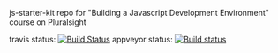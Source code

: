 js-starter-kit repo for "Building a Javascript Development Environment" course on Pluralsight

travis status: [![Build Status](https://travis-ci.org/nzhul/js-starter-kit.svg?branch=master)](https://travis-ci.org/nzhul/js-starter-kit)
appveyor status: [![Build status](https://ci.appveyor.com/api/projects/status/50hx78p5asva6xlm?svg=true)](https://ci.appveyor.com/project/nzhul/js-starter-kit)
